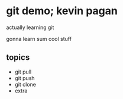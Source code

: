 # git demo; kevin pagan

actually learning git

gonna learn sum cool stuff

## topics
- git pull
- git push
- git clone
- extra